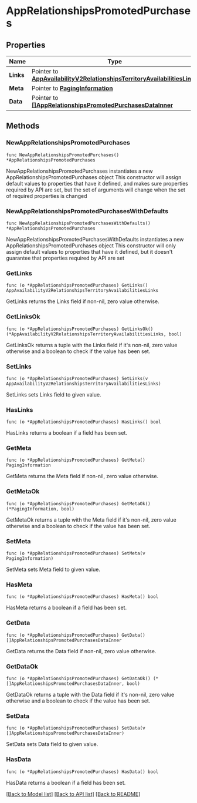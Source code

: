 # AppRelationshipsPromotedPurchases

## Properties

Name | Type | Description | Notes
------------ | ------------- | ------------- | -------------
**Links** | Pointer to [**AppAvailabilityV2RelationshipsTerritoryAvailabilitiesLinks**](AppAvailabilityV2RelationshipsTerritoryAvailabilitiesLinks.md) |  | [optional] 
**Meta** | Pointer to [**PagingInformation**](PagingInformation.md) |  | [optional] 
**Data** | Pointer to [**[]AppRelationshipsPromotedPurchasesDataInner**](AppRelationshipsPromotedPurchasesDataInner.md) |  | [optional] 

## Methods

### NewAppRelationshipsPromotedPurchases

`func NewAppRelationshipsPromotedPurchases() *AppRelationshipsPromotedPurchases`

NewAppRelationshipsPromotedPurchases instantiates a new AppRelationshipsPromotedPurchases object
This constructor will assign default values to properties that have it defined,
and makes sure properties required by API are set, but the set of arguments
will change when the set of required properties is changed

### NewAppRelationshipsPromotedPurchasesWithDefaults

`func NewAppRelationshipsPromotedPurchasesWithDefaults() *AppRelationshipsPromotedPurchases`

NewAppRelationshipsPromotedPurchasesWithDefaults instantiates a new AppRelationshipsPromotedPurchases object
This constructor will only assign default values to properties that have it defined,
but it doesn't guarantee that properties required by API are set

### GetLinks

`func (o *AppRelationshipsPromotedPurchases) GetLinks() AppAvailabilityV2RelationshipsTerritoryAvailabilitiesLinks`

GetLinks returns the Links field if non-nil, zero value otherwise.

### GetLinksOk

`func (o *AppRelationshipsPromotedPurchases) GetLinksOk() (*AppAvailabilityV2RelationshipsTerritoryAvailabilitiesLinks, bool)`

GetLinksOk returns a tuple with the Links field if it's non-nil, zero value otherwise
and a boolean to check if the value has been set.

### SetLinks

`func (o *AppRelationshipsPromotedPurchases) SetLinks(v AppAvailabilityV2RelationshipsTerritoryAvailabilitiesLinks)`

SetLinks sets Links field to given value.

### HasLinks

`func (o *AppRelationshipsPromotedPurchases) HasLinks() bool`

HasLinks returns a boolean if a field has been set.

### GetMeta

`func (o *AppRelationshipsPromotedPurchases) GetMeta() PagingInformation`

GetMeta returns the Meta field if non-nil, zero value otherwise.

### GetMetaOk

`func (o *AppRelationshipsPromotedPurchases) GetMetaOk() (*PagingInformation, bool)`

GetMetaOk returns a tuple with the Meta field if it's non-nil, zero value otherwise
and a boolean to check if the value has been set.

### SetMeta

`func (o *AppRelationshipsPromotedPurchases) SetMeta(v PagingInformation)`

SetMeta sets Meta field to given value.

### HasMeta

`func (o *AppRelationshipsPromotedPurchases) HasMeta() bool`

HasMeta returns a boolean if a field has been set.

### GetData

`func (o *AppRelationshipsPromotedPurchases) GetData() []AppRelationshipsPromotedPurchasesDataInner`

GetData returns the Data field if non-nil, zero value otherwise.

### GetDataOk

`func (o *AppRelationshipsPromotedPurchases) GetDataOk() (*[]AppRelationshipsPromotedPurchasesDataInner, bool)`

GetDataOk returns a tuple with the Data field if it's non-nil, zero value otherwise
and a boolean to check if the value has been set.

### SetData

`func (o *AppRelationshipsPromotedPurchases) SetData(v []AppRelationshipsPromotedPurchasesDataInner)`

SetData sets Data field to given value.

### HasData

`func (o *AppRelationshipsPromotedPurchases) HasData() bool`

HasData returns a boolean if a field has been set.


[[Back to Model list]](../README.md#documentation-for-models) [[Back to API list]](../README.md#documentation-for-api-endpoints) [[Back to README]](../README.md)


